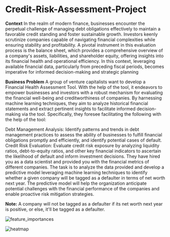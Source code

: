 # Credit-Risk-Assessment-Project

**Context**
In the realm of modern finance, businesses encounter the perpetual challenge of managing debt obligations effectively to maintain a favorable credit standing and foster sustainable growth. Investors keenly scrutinize companies capable of navigating financial complexities while ensuring stability and profitability. A pivotal instrument in this evaluation process is the balance sheet, which provides a comprehensive overview of a company's assets, liabilities, and shareholder equity, offering insights into its financial health and operational efficiency. In this context, leveraging available financial data, particularly from preceding fiscal periods, becomes imperative for informed decision-making and strategic planning

**Business Problem**
A group of venture capitalists want to develop a Financial Health Assessment Tool. With the help of the tool, it endeavors to empower businesses and investors with a robust mechanism for evaluating the financial well-being and creditworthiness of companies. By harnessing machine learning techniques, they aim to analyze historical financial statements and extract pertinent insights to facilitate informed decision-making via the tool. Specifically, they foresee facilitating the following with the help of the tool:

Debt Management Analysis: Identify patterns and trends in debt management practices to assess the ability of businesses to fulfill financial obligations promptly and efficiently, and identify potential cases of default.
Credit Risk Evaluation: Evaluate credit risk exposure by analyzing liquidity ratios, debt-to-equity ratios, and other key financial indicators to ascertain the likelihood of default and inform investment decisions.
They have hired you as a data scientist and provided you with the financial metrics of different companies. The task is to analyze the data provided and develop a predictive model leveraging machine learning techniques to identify whether a given company will be tagged as a defaulter in terms of net worth next year. The predictive model will help the organization anticipate potential challenges with the financial performance of the companies and enable proactive risk mitigation strategies.

**Note:** A company will not be tagged as a defaulter if its net worth next year is positive, or else, it'll be tagged as a defaulter.

![feature_importances](https://github.com/user-attachments/assets/06940365-b19e-4059-bcae-c6faa32ae468)

![heatmap](https://github.com/user-attachments/assets/401f82b2-0da1-4ffb-bc06-d7f330f18ac2)


